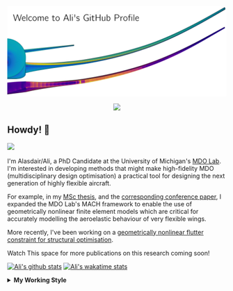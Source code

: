 <!--
# Welcome to Ali's github profile


-->

![banner](https://raw.githubusercontent.com/A-CGray/A-CGray/main/Images/GitHubProfileBanner.png)
<p align='center'>
<a href="https://www.linkedin.com/in/alasdaircgray/"><img height="30" src="https://github.com/WaylonWalker/WaylonWalker/blob/main/icon/linkedin.png?raw=true"></a>
</p>

## Howdy! 👋

![](https://komarev.com/ghpvc/?username=A-CGray&color=blue)

I'm Alasdair/Ali, a PhD Candidate at the University of Michigan's [MDO Lab](http://mdolab.engin.umich.edu).
I'm interested in developing methods that might make high-fidelity MDO (multidisciplinary design optimisation) a practical tool for designing the next generation of highly flexible aircraft.

For example, in my [MSc thesis](http://resolver.tudelft.nl/uuid:1a6b5001-d213-40d9-bc2c-5e831eda527d), and the [corresponding conference paper](https://www.researchgate.net/publication/348242101_Geometrically_Nonlinear_High-fidelity_Aerostructural_Optimization_for_Highly_Flexible_Wings), I expanded the MDO Lab's MACH framework to enable the use of geometrically nonlinear finite element models which are critical for accurately modelling the aeroelastic behaviour of very flexible wings.

More recently, I've been working on a [geometrically nonlinear flutter constraint for structural optimisation](https://www.researchgate.net/publication/357429071_High-Fidelity_Gradient-Based_Wing_Structural_Optimization_Including_a_Geometrically_Nonlinear_Flutter_Constraint).

Watch This space for more publications on this research coming soon!

<!--
**A-CGray/A-CGray** is a ✨ _special_ ✨ repository because its `README.md` (this file) appears on your GitHub profile.

Here are some ideas to get you started:

- 🔭 I’m currently working on ...
- 🌱 I’m currently learning ...
- 👯 I’m looking to collaborate on ...
- 🤔 I’m looking for help with ...
- 💬 Ask me about ...
- 📫 How to reach me: ...
- 😄 Pronouns: ...
- ⚡ Fun fact: ...
-->


[![Ali's github stats](https://github-readme-stats.vercel.app/api?username=A-CGray)](https://github.com/anuraghazra/github-readme-stats)
[![Ali's wakatime stats](https://github-readme-stats.vercel.app/api/wakatime?username=ACGray)](https://github.com/anuraghazra/github-readme-stats)


<details>
  <summary>
    <strong>My Working Style</strong>
  </summary>
  
  <!--START_SECTION:waka-->
![Code Time](http://img.shields.io/badge/Code%20Time-0%20secs-blue)

![Lines of code](https://img.shields.io/badge/From%20Hello%20World%20I%27ve%20Written-11%20Million%20lines%20of%20code-blue)

**I'm an Early 🐤** 

```text
🌞 Morning    85 commits     ████░░░░░░░░░░░░░░░░░░░░░   18.6% 
🌆 Daytime    171 commits    █████████░░░░░░░░░░░░░░░░   37.42% 
🌃 Evening    176 commits    █████████░░░░░░░░░░░░░░░░   38.51% 
🌙 Night      25 commits     █░░░░░░░░░░░░░░░░░░░░░░░░   5.47%

```
📅 **I'm Most Productive on Thursday** 

```text
Monday       62 commits     ███░░░░░░░░░░░░░░░░░░░░░░   13.57% 
Tuesday      68 commits     ███░░░░░░░░░░░░░░░░░░░░░░   14.88% 
Wednesday    65 commits     ███░░░░░░░░░░░░░░░░░░░░░░   14.22% 
Thursday     120 commits    ██████░░░░░░░░░░░░░░░░░░░   26.26% 
Friday       90 commits     █████░░░░░░░░░░░░░░░░░░░░   19.69% 
Saturday     14 commits     ░░░░░░░░░░░░░░░░░░░░░░░░░   3.06% 
Sunday       38 commits     ██░░░░░░░░░░░░░░░░░░░░░░░   8.32%

```


📊 **This Week I Spent My Time On** 

```text
💬 Programming Languages: 
Markdown                 3 hrs 45 mins       ████████████░░░░░░░░░░░░░   47.89% 
TeX                      2 hrs 2 mins        ██████░░░░░░░░░░░░░░░░░░░   26.0% 
Python                   1 hr 54 mins        ██████░░░░░░░░░░░░░░░░░░░   24.36% 
BibTeX                   5 mins              ░░░░░░░░░░░░░░░░░░░░░░░░░   1.11% 
Bash                     2 mins              ░░░░░░░░░░░░░░░░░░░░░░░░░   0.59%

🔥 Editors: 
VS Code                  7 hrs 51 mins       █████████████████████████   100.0%

🐱‍💻 Projects: 
R0                       3 hrs 14 mins       ██████████░░░░░░░░░░░░░░░   41.26% 
FDvADComp                1 hr 57 mins        ██████░░░░░░░░░░░░░░░░░░░   24.95% 
62b0a602752f278f6f1893b1 1 hr 32 mins        █████░░░░░░░░░░░░░░░░░░░░   19.62% 
6241e96ddd61914e8229e996 34 mins             █░░░░░░░░░░░░░░░░░░░░░░░░   7.34% 
mdolab.github.io         31 mins             █░░░░░░░░░░░░░░░░░░░░░░░░   6.63%

💻 Operating System: 
Linux                    7 hrs 51 mins       █████████████████████████   100.0%

```

**I Mostly Code in Python** 

```text
Python                   18 repos            ████████████░░░░░░░░░░░░░   48.65% 
TeX                      8 repos             █████░░░░░░░░░░░░░░░░░░░░   21.62% 
HTML                     3 repos             ██░░░░░░░░░░░░░░░░░░░░░░░   8.11% 
C++                      2 repos             █░░░░░░░░░░░░░░░░░░░░░░░░   5.41% 
Shell                    2 repos             █░░░░░░░░░░░░░░░░░░░░░░░░   5.41%

```


**Timeline**

![Chart not found](https://raw.githubusercontent.com/A-CGray/A-CGray/main/charts/bar_graph.png) 


 Last Updated on 26/06/2022 01:51:56 UTC
<!--END_SECTION:waka-->
</details>
